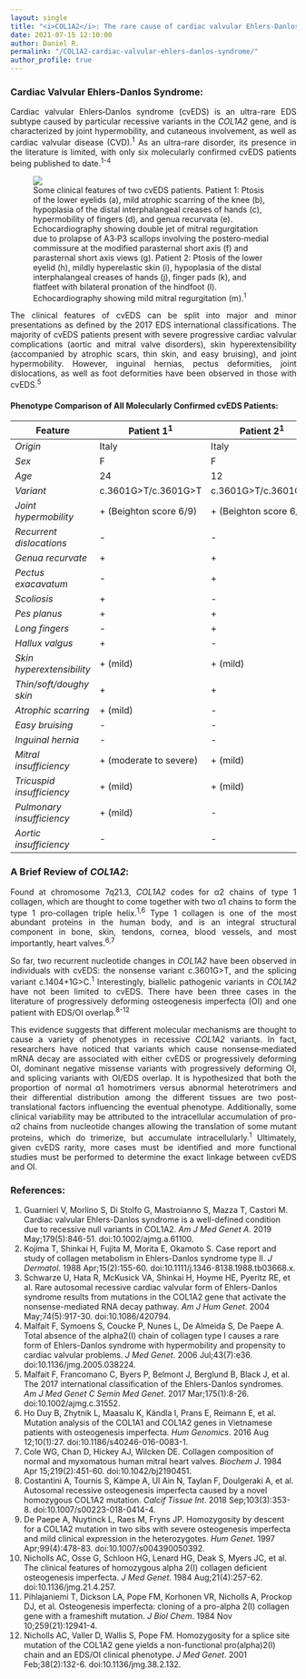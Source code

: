 ```yaml
---
layout: single
title: "<i>COL1A2</i>: The rare cause of cardiac valvular Ehlers-Danlos syndrome"
date: 2021-07-15 12:10:00
author: Daniel R.
permalink: "/COL1A2-cardiac-valvular-ehlers-danlos-syndrome/"
author_profile: true
---
```

### Cardiac Valvular Ehlers‐Danlos Syndrome:

<div style="text-align: justify"><p>Cardiac valvular Ehlers‐Danlos syndrome (cvEDS) is an ultra-rare EDS subtype caused by particular recessive variants in the <i>COL1A2</i> gene, and is characterized by joint hypermobility, and cutaneous involvement, as well as cardiac valvular disease (CVD).<sup>1</sup> As an ultra-rare disorder, its presence in the literature is limited, with only six molecularly confirmed cvEDS patients being published to date.<sup>1-4</sup></p></div>

<figure>
  <img src="https://onlinelibrary.wiley.com/cms/asset/efad5144-2248-4e44-b931-acd569d21391/ajmga61100-fig-0001-m.jpg">
    <figcaption>Some clinical features of two cvEDS patients. Patient 1: Ptosis of the lower eyelids (a), mild atrophic scarring of the knee (b), hypoplasia of the distal interphalangeal creases of hands (c), hypermobility of fingers (d), and genua recurvata (e). Echocardiography showing double jet of mitral regurgitation due to prolapse of A3‐P3 scallops involving the postero‐medial commissure at the modified parasternal short axis (f) and parasternal short axis views (g). Patient 2: Ptosis of the lower eyelid (h), mildly hyperelastic skin (i), hypoplasia of the distal interphalangeal creases of hands (j), finger pads (k), and flatfeet with bilateral pronation of the hindfoot (l). Echocardiography showing mild mitral regurgitation (m).<sup>1</sup></figcaption>
</figure>

<div style="text-align: justify"><p>The clinical features of cvEDS can be split into major and minor presentations as defined by the 2017 EDS international classifications. The majority of cvEDS patients present with severe progressive cardiac valvular complications (aortic and mitral valve disorders), skin hyperextensibility (accompanied by atrophic scars, thin skin, and easy bruising), and joint hypermobility. However, inguinal hernias, pectus deformities, joint dislocations, as well as foot deformities have been observed in those with cvEDS.<sup>5</sup></p></div>

#### Phenotype Comparison of All Molecularly Confirmed cvEDS Patients:

| Feature                        	| Patient 1<sup>1</sup>  	| Patient 2<sup>1</sup>  	| Patient 3<sup>3</sup>  	|  Patient 4<sup>2,3</sup> 	| Patient 5<sup>3</sup> 	| Patient 6<sup>4</sup>  	|
|--------------------------------	|------------------------	|------------------------	|------------------------	|:------------------------:	|-----------------------	|------------------------	|
| <i>Origin</i>                  	| Italy                  	| Italy                  	| N/A                    	| Japan (?)                	| N/A                   	| Portugal               	|
| <i>Sex</i>                     	| F                      	| F                      	| M                      	| M                        	| M                     	| M                      	|
| <i>Age</i>                     	| 24                     	| 12                     	| 45                     	| 65                       	| 30                    	| 6                      	|
| <i>Variant</i>                 	| c.3601G>T/c.3601G>T    	| c.3601G>T/c.3601G>T    	| c.540+5G>A/c.1404+1G>C 	| c.70+717A>G/c.1404+1G>C  	| c.3601G>T/c.3601G>T   	| c.292dupC/c.292dupC    	|
| <i>Joint hypermobility</i>     	| + (Beighton score 6/9) 	| + (Beighton score 6/8) 	| + (small joints)       	| + (small > large joints) 	| + (generalized)       	| + (Beighton score 6/9) 	|
| <i>Recurrent dislocations</i>  	| -                      	| -                      	| + (shoulders)          	| -                        	| -                     	| -                      	|
| <i>Genua recurvate</i>         	| +                      	| +                      	| -                      	| -                        	| +                     	| +                      	|
| <i>Pectus exacavatum</i>       	| -                      	| +                      	| +                      	| -                        	| -                     	| -                      	|
| <i>Scoliosis</i>               	| +                      	| -                      	| -                      	| -                        	| -                     	| -                      	|
| <i>Pes planus</i>              	| +                      	| +                      	| -                      	| -                        	| +                     	| +                      	|
| <i>Long fingers</i>            	| -                      	| +                      	| -                      	| -                        	| -                     	| +                      	|
| <i>Hallux valgus</i>           	| +                      	| -                      	| -                      	| -                        	| -                     	| +                      	|
| <i>Skin hyperextensibility</i> 	| + (mild)               	| + (mild)               	| +                      	| +                        	| +                     	| + (moderate)           	|
| <i>Thin/soft/doughy skin</i>   	| +                      	| +                      	| +                      	| -                        	| +                     	| -                      	|
| <i>Atrophic scarring</i>       	| + (mild)               	| -                      	| +                      	| +                        	| -                     	| -                      	|
| <i>Easy bruising</i>           	| -                      	| -                      	| +                      	| +                        	| +                     	| -                      	|
| <i>Inguinal hernia</i>         	| -                      	| -                      	| + (bilateral)          	| -                        	| + (bilateral)         	| + (bilateral)          	|
| <i>Mitral insufficiency</i>    	| + (moderate to severe) 	| + (mild)               	| + (severe)             	| + (severe ?)             	| + (significant)       	| -                      	|
| <i>Tricuspid insufficiency</i> 	| + (mild)               	| + (mild)               	| -                      	| -                        	| -                     	| -                      	|
| <i>Pulmonary insufficiency</i> 	| + (mild)               	| -                      	| -                      	| -                        	| -                     	| -                      	|
| <i>Aortic insufficiency</i>    	| -                      	| -                      	| + (moderate)           	| -                        	| + (severe)            	| -                      	|

### A Brief Review of <i>COL1A2</i>:

<div style="text-align: justify"><p>Found at chromosome 7q21.3, <i>COL1A2</i> codes for α2 chains of type 1 collagen, which are thought to come together with two α1 chains to form the type 1 pro-collagen triple helix.<sup>1,6</sup> Type 1 collagen is one of the most abundant proteins in the human body, and is an integral structural component in bone, skin, tendons, cornea, blood vessels, and most importantly, heart valves.<sup>6,7</sup></p>

<p>So far, two recurrent nucleotide changes in <i>COL1A2</i> have been observed in individuals with cvEDS: the nonsense variant c.3601G>T, and the splicing variant c.1404+1G>C.<sup>1</sup> Interestingly, biallelic pathogenic variants in <i>COL1A2</i> have not been limited to cvEDS. There have been three cases in the literature of progressively deforming osteogenesis imperfecta (OI) and one patient with EDS/OI overlap.<sup>8-12</sup></p>

<p>This evidence suggests that different molecular mechanisms are thought to cause a variety of phenotypes in recessive <i>COL1A2</i> variants. In fact, researchers have noticed that variants which cause nonsense‐mediated mRNA decay are associated with either cvEDS or progressively deforming OI, dominant negative missense variants with progressively deforming OI, and splicing variants with OI/EDS overlap. It is hypothesized that both the proportion of normal α1 homotrimers versus abnormal heterotrimers and their differential distribution among the different tissues are two post‐translational factors influencing the eventual phenotype. Additionally, some clinical variability may be attributed to the intracellular accumulation of pro-α2 chains from nucleotide changes allowing the translation of some mutant proteins, which do trimerize, but accumulate intracellularly.<sup>1</sup> Ultimately, given cvEDS rarity, more cases must be identified and more functional studies must be performed to determine the exact linkage between cvEDS and OI.</p></div>

### References:

1. Guarnieri V, Morlino S, Di Stolfo G, Mastroianno S, Mazza T, Castori M. Cardiac valvular Ehlers-Danlos syndrome is a well-defined condition due to recessive null variants in COL1A2. _Am J Med Genet A_. 2019 May;179(5):846-51. doi:10.1002/ajmg.a.61100.
2. Kojima T, Shinkai H, Fujita M, Morita E, Okamoto S. Case report and study of collagen metabolism in Ehlers-Danlos syndrome type II. _J Dermatol_. 1988 Apr;15(2):155-60. doi:10.1111/j.1346-8138.1988.tb03668.x.
3. Schwarze U, Hata R, McKusick VA, Shinkai H, Hoyme HE, Pyeritz RE, et al. Rare autosomal recessive cardiac valvular form of Ehlers-Danlos syndrome results from mutations in the COL1A2 gene that activate the nonsense-mediated RNA decay pathway. _Am J Hum Genet_. 2004 May;74(5):917-30. doi:10.1086/420794.
4. Malfait F, Symoens S, Coucke P, Nunes L, De Almeida S, De Paepe A. Total absence of the alpha2(I) chain of collagen type I causes a rare form of Ehlers-Danlos syndrome with hypermobility and propensity to cardiac valvular problems. _J Med Genet_. 2006 Jul;43(7):e36. doi:10.1136/jmg.2005.038224.
5. Malfait F, Francomano C, Byers P, Belmont J, Berglund B, Black J, et al. The 2017 international classification of the Ehlers-Danlos syndromes. _Am J Med Genet C Semin Med Genet_. 2017 Mar;175(1):8-26. doi:10.1002/ajmg.c.31552.
6. Ho Duy B, Zhytnik L, Maasalu K, Kändla I, Prans E, Reimann E, et al. Mutation analysis of the COL1A1 and COL1A2 genes in Vietnamese patients with osteogenesis imperfecta. _Hum Genomics_. 2016 Aug 12;10(1):27. doi:10.1186/s40246-016-0083-1.
7. Cole WG, Chan D, Hickey AJ, Wilcken DE. Collagen composition of normal and myxomatous human mitral heart valves. _Biochem J_. 1984 Apr 15;219(2):451-60. doi:10.1042/bj2190451.
8. Costantini A, Tournis S, Kämpe A, Ul Ain N, Taylan F, Doulgeraki A, et al. Autosomal recessive osteogenesis imperfecta caused by a novel homozygous COL1A2 mutation. _Calcif Tissue Int_. 2018 Sep;103(3):353-8. doi:10.1007/s00223-018-0414-4.
9. De Paepe A, Nuytinck L, Raes M, Fryns JP. Homozygosity by descent for a COL1A2 mutation in two sibs with severe osteogenesis imperfecta and mild clinical expression in the heterozygotes. _Hum Genet_. 1997 Apr;99(4):478-83. doi:10.1007/s004390050392.
10. Nicholls AC, Osse G, Schloon HG, Lenard HG, Deak S, Myers JC, et al. The clinical features of homozygous alpha 2(I) collagen deficient osteogenesis imperfecta. _J Med Genet_. 1984 Aug;21(4):257-62. doi:10.1136/jmg.21.4.257.
11. Pihlajaniemi T, Dickson LA, Pope FM, Korhonen VR, Nicholls A, Prockop DJ, et al. Osteogenesis imperfecta: cloning of a pro-alpha 2(I) collagen gene with a frameshift mutation. _J Biol Chem_. 1984 Nov 10;259(21):12941-4.
12. Nicholls AC, Valler D, Wallis S, Pope FM. Homozygosity for a splice site mutation of the COL1A2 gene yields a non-functional pro(alpha)2(I) chain and an EDS/OI clinical phenotype. _J Med Genet_. 2001 Feb;38(2):132-6. doi:10.1136/jmg.38.2.132.
